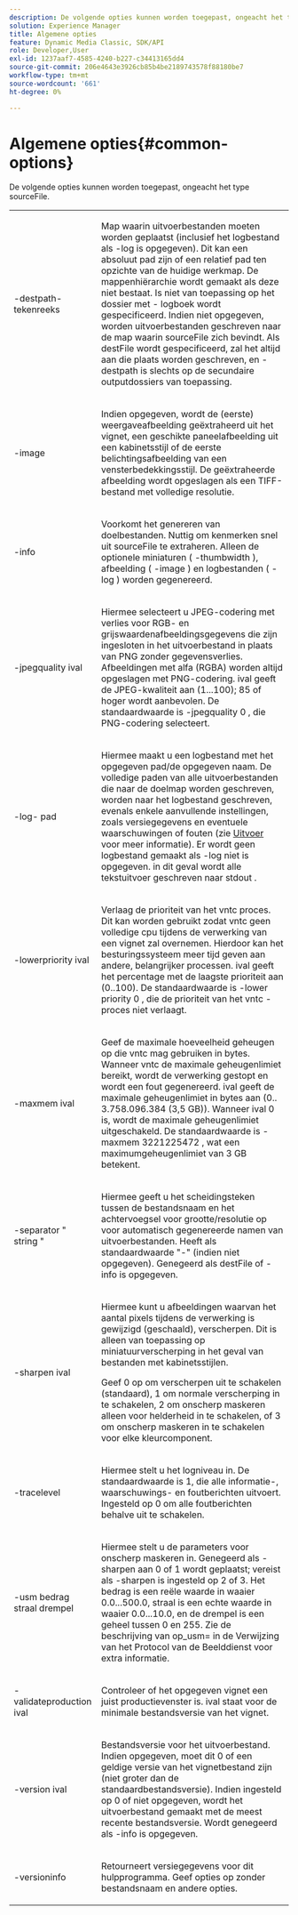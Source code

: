 ```yaml
---
description: De volgende opties kunnen worden toegepast, ongeacht het type sourceFile.
solution: Experience Manager
title: Algemene opties
feature: Dynamic Media Classic, SDK/API
role: Developer,User
exl-id: 1237aaf7-4585-4240-b227-c34413165dd4
source-git-commit: 206e4643e3926cb85b4be2189743578f88180be7
workflow-type: tm+mt
source-wordcount: '661'
ht-degree: 0%

---
```


# Algemene opties{#common-options}

De volgende opties kunnen worden toegepast, ongeacht het type sourceFile.

<table id="simpletable_3BFC3737C891411D84405CEEF6B19542"> 
 <tr class="strow"> 
  <td class="stentry"> <p> <span class="codeph"> -destpath- <span class="varname"> tekenreeks  </span> </span> </p> </td> 
  <td class="stentry"> <p>Map waarin uitvoerbestanden moeten worden geplaatst (inclusief het logbestand als <span class="codeph"> -log </span> is opgegeven). Dit kan een absoluut pad zijn of een relatief pad ten opzichte van de huidige werkmap. De mappenhiërarchie wordt gemaakt als deze niet bestaat. Is niet van toepassing op het dossier met <span class="codeph"> - logboek </span> wordt gespecificeerd. Indien niet opgegeven, worden uitvoerbestanden geschreven naar de map waarin <span class="varname"> sourceFile </span> zich bevindt. Als <span class="varname"> destFile </span> wordt gespecificeerd, zal het altijd aan die plaats worden geschreven, en <span class="codeph"> - destpath </span> is slechts op de secundaire outputdossiers van toepassing. </p> </td> 
 </tr> 
 <tr class="strow"> 
  <td class="stentry"> <p> <span class="codeph"> -image  </span> </p> </td> 
  <td class="stentry"> <p>Indien opgegeven, wordt de (eerste) weergaveafbeelding geëxtraheerd uit het vignet, een geschikte paneelafbeelding uit een kabinetsstijl of de eerste belichtingsafbeelding van een vensterbedekkingsstijl. De geëxtraheerde afbeelding wordt opgeslagen als een TIFF-bestand met volledige resolutie. </p> </td> 
 </tr> 
 <tr class="strow"> 
  <td class="stentry"> <p> <span class="codeph"> -info  </span> </p> </td> 
  <td class="stentry"> <p>Voorkomt het genereren van doelbestanden. Nuttig om kenmerken snel uit <span class="varname"> sourceFile </span> te extraheren. Alleen de optionele miniaturen ( <span class="codeph"> -thumbwidth </span>), afbeelding ( <span class="codeph"> -image </span>) en logbestanden ( <span class="codeph"> -log </span>) worden gegenereerd. </p> </td> 
 </tr> 
 <tr class="strow"> 
  <td class="stentry"> <p> <span class="codeph"> -jpegquality  <span class="varname"> ival  </span> </span> </p> </td> 
  <td class="stentry"> <p>Hiermee selecteert u JPEG-codering met verlies voor RGB- en grijswaardenafbeeldingsgegevens die zijn ingesloten in het uitvoerbestand in plaats van PNG zonder gegevensverlies. Afbeeldingen met alfa (RGBA) worden altijd opgeslagen met PNG-codering. <span class="varname"> ival  </span> geeft de JPEG-kwaliteit aan (1...100); 85 of hoger wordt aanbevolen. De standaardwaarde is <span class="codeph"> -jpegquality 0 </span>, die PNG-codering selecteert. </p> </td> 
 </tr> 
 <tr class="strow"> 
  <td class="stentry"> <p> <span class="codeph"> -log- <span class="varname"> pad  </span> </span> </p> </td> 
  <td class="stentry"> <p>Hiermee maakt u een logbestand met het opgegeven pad/de opgegeven naam. De volledige paden van alle uitvoerbestanden die naar de doelmap worden geschreven, worden naar het logbestand geschreven, evenals enkele aanvullende instellingen, zoals versiegegevens en eventuele waarschuwingen of fouten (zie <a href="../../../../ir-api/vntc/utilities/c-ir-vignette-converter-vntc/r-ir-output.md#reference-c51e30b721eb416bb646089f0ac045c5" type="reference" format="dita" scope="local"> Uitvoer </a> voor meer informatie). Er wordt geen logbestand gemaakt als <span class="codeph"> -log </span> niet is opgegeven. in dit geval wordt alle tekstuitvoer geschreven naar <span class="codeph"> stdout </span>. </p> </td> 
 </tr> 
 <tr class="strow"> 
  <td class="stentry"> <p> <span class="codeph"> -lowerpriority  <span class="varname"> ival  </span> </span> </p> </td> 
  <td class="stentry"> <p>Verlaag de prioriteit van het <span class="filepath"> vntc </span> proces. Dit kan worden gebruikt zodat <span class="filepath"> vntc </span> geen volledige cpu tijdens de verwerking van een vignet zal overnemen. Hierdoor kan het besturingssysteem meer tijd geven aan andere, belangrijker processen. <span class="varname"> ival  </span> geeft het percentage met de laagste prioriteit aan (0..100). De standaardwaarde is <span class="codeph"> -lower priority 0 </span>, die de prioriteit van het <span class="filepath"> vntc </span>-proces niet verlaagt. </p> </td> 
 </tr> 
 <tr class="strow"> 
  <td class="stentry"> <p> <span class="codeph"> -maxmem  <span class="varname"> ival  </span> </span> </p> </td> 
  <td class="stentry"> <p>Geef de maximale hoeveelheid geheugen op die <span class="filepath"> vntc </span> mag gebruiken in bytes. Wanneer <span class="filepath"> vntc </span> de maximale geheugenlimiet bereikt, wordt de verwerking gestopt en wordt een fout gegenereerd. <span class="varname"> ival  </span> geeft de maximale geheugenlimiet in bytes aan (0.. 3.758.096.384 (3,5 GB)). Wanneer <span class="varname"> ival </span> 0 is, wordt de maximale geheugenlimiet uitgeschakeld. De standaardwaarde is <span class="codeph"> -maxmem 3221225472 </span>, wat een maximumgeheugenlimiet van 3 GB betekent. </p> </td> 
 </tr> 
 <tr class="strow"> 
  <td class="stentry"> <p> <span class="codeph"> -separator "  <span class="varname"> string  </span>"  </span> </p> </td> 
  <td class="stentry"> <p>Hiermee geeft u het scheidingsteken tussen de bestandsnaam en het achtervoegsel voor grootte/resolutie op voor automatisch gegenereerde namen van uitvoerbestanden. Heeft als standaardwaarde "-" (indien niet opgegeven). Genegeerd als <span class="varname"> destFile </span> of <span class="codeph"> -info </span> is opgegeven. </p> </td> 
 </tr> 
 <tr class="strow"> 
  <td class="stentry"> <p> <span class="codeph"> -sharpen  <span class="varname"> ival  </span> </span> </p> </td> 
  <td class="stentry"> <p>Hiermee kunt u afbeeldingen waarvan het aantal pixels tijdens de verwerking is gewijzigd (geschaald), verscherpen. Dit is alleen van toepassing op miniatuurverscherping in het geval van bestanden met kabinetsstijlen. </p> <p>Geef 0 op om verscherpen uit te schakelen (standaard), 1 om normale verscherping in te schakelen, 2 om onscherp maskeren alleen voor helderheid in te schakelen, of 3 om onscherp maskeren in te schakelen voor elke kleurcomponent. </p> </td> 
 </tr> 
 <tr class="strow"> 
  <td class="stentry"> <p> <span class="codeph"> -tracelevel  </span> </p> </td> 
  <td class="stentry"> <p>Hiermee stelt u het logniveau in. De standaardwaarde is 1, die alle informatie-, waarschuwings- en foutberichten uitvoert. Ingesteld op 0 om alle foutberichten behalve uit te schakelen. </p> </td> 
 </tr> 
 <tr class="strow"> 
  <td class="stentry"> <p> <span class="codeph"> -usm  <span class="varname"> bedrag  </span> <span class="varname"> straal  </span> <span class="varname"> drempel  </span> </span> </p> </td> 
  <td class="stentry"> <p>Hiermee stelt u de parameters voor onscherp maskeren in. Genegeerd als <span class="codeph"> -sharpen </span> aan 0 of 1 wordt geplaatst; vereist als <span class="codeph"> -sharpen </span> is ingesteld op 2 of 3. <span class="varname"> Het bedrag  </span> is een reële waarde in waaier 0.0...500.0,  <span class="varname"> straal  </span> is een echte waarde in waaier 0.0...10.0, en de  <span class="varname"> drempel  </span> is een geheel tussen 0 en 255. Zie de beschrijving van <span class="codeph"> op_usm= </span> in de Verwijzing van het Protocol van de Beelddienst voor extra informatie. </p> </td> 
 </tr> 
 <tr class="strow"> 
  <td class="stentry"> <p> <span class="codeph"> -validateproduction  <span class="varname"> ival  </span> </span> </p> </td> 
  <td class="stentry"> <p>Controleer of het opgegeven vignet een juist productievenster is. <span class="varname"> ival  </span> staat voor de minimale bestandsversie van het vignet. </p> </td> 
 </tr> 
 <tr class="strow"> 
  <td class="stentry"> <p> <span class="codeph"> -version  <span class="varname"> ival  </span> </span> </p> </td> 
  <td class="stentry"> <p>Bestandsversie voor het uitvoerbestand. Indien opgegeven, moet dit 0 of een geldige versie van het vignetbestand zijn (niet groter dan de standaardbestandsversie). Indien ingesteld op 0 of niet opgegeven, wordt het uitvoerbestand gemaakt met de meest recente bestandsversie. Wordt genegeerd als <span class="codeph"> -info </span> is opgegeven. </p> </td> 
 </tr> 
 <tr class="strow"> 
  <td class="stentry"> <p> <span class="codeph"> -versioninfo  </span> </p> </td> 
  <td class="stentry"> <p>Retourneert versiegegevens voor dit hulpprogramma. Geef opties op zonder bestandsnaam en andere opties. </p> </td> 
 </tr> 
</table>
